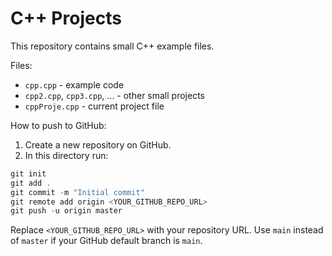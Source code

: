 # C++ Projects

This repository contains small C++ example files.

Files:
- `cpp.cpp` - example code
- `cpp2.cpp`, `cpp3.cpp`, ... - other small projects
- `cppProje.cpp` - current project file

How to push to GitHub:
1. Create a new repository on GitHub.
2. In this directory run:

```powershell
git init
git add .
git commit -m "Initial commit"
git remote add origin <YOUR_GITHUB_REPO_URL>
git push -u origin master
```

Replace `<YOUR_GITHUB_REPO_URL>` with your repository URL. Use `main` instead of `master` if your GitHub default branch is `main`.